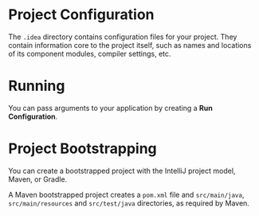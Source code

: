 # Project Configuration

The `.idea` directory contains configuration files for your project. They contain information core to the project itself, such as names and locations of its component modules, compiler settings, etc.

# Running

You can pass arguments to your application by creating a **Run Configuration**.

# Project Bootstrapping

You can create a bootstrapped project with the IntelliJ project model, Maven, or Gradle.

A Maven bootstrapped project creates a `pom.xml` file and `src/main/java`, `src/main/resources` and `src/test/java` directories, as required by Maven.
